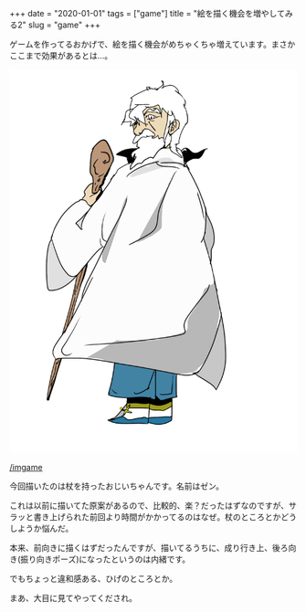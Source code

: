 +++
date = "2020-01-01"
tags = ["game"]
title = "絵を描く機会を増やしてみる2"
slug = "game"
+++

ゲームを作ってるおかげで、絵を描く機会がめちゃくちゃ増えています。まさかここまで効果があるとは...。

![](/img/game/c_zen.png)

[/imgame](/imgame)

今回描いたのは杖を持ったおじいちゃんです。名前はゼン。

これは以前に描いてた原案があるので、比較的、楽？だったはずなのですが、サラッと書き上げられた前回より時間がかかってるのはなぜ。杖のところとかどうしようか悩んだ。

本来、前向きに描くはずだったんですが、描いてるうちに、成り行き上、後ろ向き(振り向きポーズ)になったというのは内緒です。

でもちょっと違和感ある、ひげのところとか。

まあ、大目に見てやってくだされ。

